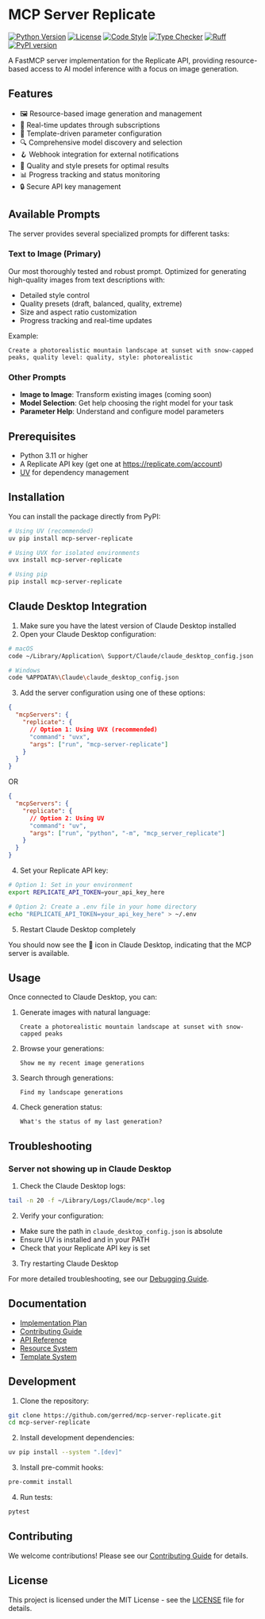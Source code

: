 # MCP Server Replicate

[![Python Version](https://img.shields.io/badge/python-3.11%2B-blue.svg)](https://www.python.org/downloads/)
[![License](https://img.shields.io/badge/license-MIT-green.svg)](LICENSE)
[![Code Style](https://img.shields.io/badge/code%20style-black-000000.svg)](https://github.com/psf/black)
[![Type Checker](https://img.shields.io/badge/type%20checker-mypy-blue.svg)](https://github.com/python/mypy)
[![Ruff](https://img.shields.io/badge/linter-ruff-red.svg)](https://github.com/astral-sh/ruff)
[![PyPI version](https://badge.fury.io/py/mcp-server-replicate.svg)](https://pypi.org/project/mcp-server-replicate/)

A FastMCP server implementation for the Replicate API, providing resource-based access to AI model inference with a focus on image generation.

## Features

- 🖼️ Resource-based image generation and management
- 🔄 Real-time updates through subscriptions
- 📝 Template-driven parameter configuration
- 🔍 Comprehensive model discovery and selection
- 🪝 Webhook integration for external notifications
- 🎨 Quality and style presets for optimal results
- 📊 Progress tracking and status monitoring
- 🔒 Secure API key management

## Available Prompts

The server provides several specialized prompts for different tasks:

### Text to Image (Primary)

Our most thoroughly tested and robust prompt. Optimized for generating high-quality images from text descriptions with:

- Detailed style control
- Quality presets (draft, balanced, quality, extreme)
- Size and aspect ratio customization
- Progress tracking and real-time updates

Example:

```
Create a photorealistic mountain landscape at sunset with snow-capped peaks, quality level: quality, style: photorealistic
```

### Other Prompts

- **Image to Image**: Transform existing images (coming soon)
- **Model Selection**: Get help choosing the right model for your task
- **Parameter Help**: Understand and configure model parameters

## Prerequisites

- Python 3.11 or higher
- A Replicate API key (get one at https://replicate.com/account)
- [UV](https://github.com/astral-sh/uv) for dependency management

## Installation

You can install the package directly from PyPI:

```bash
# Using UV (recommended)
uv pip install mcp-server-replicate

# Using UVX for isolated environments
uvx install mcp-server-replicate

# Using pip
pip install mcp-server-replicate
```

## Claude Desktop Integration

1. Make sure you have the latest version of Claude Desktop installed
2. Open your Claude Desktop configuration:

```bash
# macOS
code ~/Library/Application\ Support/Claude/claude_desktop_config.json

# Windows
code %APPDATA%\Claude\claude_desktop_config.json
```

3. Add the server configuration using one of these options:

```json
{
  "mcpServers": {
    "replicate": {
      // Option 1: Using UVX (recommended)
      "command": "uvx",
      "args": ["run", "mcp-server-replicate"]
    }
  }
}
```

OR

```json
{
  "mcpServers": {
    "replicate": {
      // Option 2: Using UV
      "command": "uv",
      "args": ["run", "python", "-m", "mcp_server_replicate"]
    }
  }
}
```

4. Set your Replicate API key:

```bash
# Option 1: Set in your environment
export REPLICATE_API_TOKEN=your_api_key_here

# Option 2: Create a .env file in your home directory
echo "REPLICATE_API_TOKEN=your_api_key_here" > ~/.env
```

5. Restart Claude Desktop completely

You should now see the 🔨 icon in Claude Desktop, indicating that the MCP server is available.

## Usage

Once connected to Claude Desktop, you can:

1. Generate images with natural language:

   ```
   Create a photorealistic mountain landscape at sunset with snow-capped peaks
   ```

2. Browse your generations:

   ```
   Show me my recent image generations
   ```

3. Search through generations:

   ```
   Find my landscape generations
   ```

4. Check generation status:
   ```
   What's the status of my last generation?
   ```

## Troubleshooting

### Server not showing up in Claude Desktop

1. Check the Claude Desktop logs:

```bash
tail -n 20 -f ~/Library/Logs/Claude/mcp*.log
```

2. Verify your configuration:

- Make sure the path in `claude_desktop_config.json` is absolute
- Ensure UV is installed and in your PATH
- Check that your Replicate API key is set

3. Try restarting Claude Desktop

For more detailed troubleshooting, see our [Debugging Guide](docs/debugging.md).

## Documentation

- [Implementation Plan](PLAN.md)
- [Contributing Guide](CONTRIBUTING.md)
- [API Reference](docs/api.md)
- [Resource System](docs/resources.md)
- [Template System](docs/templates.md)

## Development

1. Clone the repository:

```bash
git clone https://github.com/gerred/mcp-server-replicate.git
cd mcp-server-replicate
```

2. Install development dependencies:

```bash
uv pip install --system ".[dev]"
```

3. Install pre-commit hooks:

```bash
pre-commit install
```

4. Run tests:

```bash
pytest
```

## Contributing

We welcome contributions! Please see our [Contributing Guide](CONTRIBUTING.md) for details.

## License

This project is licensed under the MIT License - see the [LICENSE](LICENSE) file for details.

